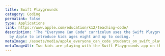 ```yaml
---
title: Swift Playgrounds
category: Coding
permalink: false
type: Applications
link: https://www.apple.com/education/k12/teaching-code/
description: 'The "Everyone Can Code" curriculum uses the Swift Playgrounds app
  by Apple to introduce kids ages eight and up to coding. '
metaImage: /assets/media/apple_everyone_can_code_students_on_swift_playgrounds_app_05172018.jpg
metaImageAlt: Two kids are playing with the Swift Playgrounds app on their iPads.
---
```

